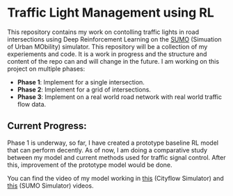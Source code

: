 # Traffic Light Management using RL
This repository contains my work on contolling traffic lights in road intersections using Deep Reinforcement Learning on the [SUMO](https://eclipse.dev/sumo/) (Simuation of Urban MObility) simulator. This repository will be a collection of my experiements and code. It is a work in progress and the structure and content of the repo can and will change in the future. I am working on this project on multiple phases:

- __Phase 1__: Implement for a single intersection.
- __Phase 2__: Implement for a grid of intersections.
- __Phase 3__: Implement on a real world road network with real world traffic flow data.

## Current Progress:
Phase 1 is underway, so far, I have created a prototype baseline RL model that can perform decently. As of now, I am doing a comparative study between my model and current methods used for traffic signal control. After this, improvement of the prototype model would be done.

You can find the video of my model working in [this](https://youtu.be/LP0BYv9mwDE?si=KnioH-WXVDXrLo1T) (Cityflow Simulator) and [this](https://youtu.be/5Zpo7wx7vFY?si=znLREEitTubWT4Hp) (SUMO Simulator) videos.
